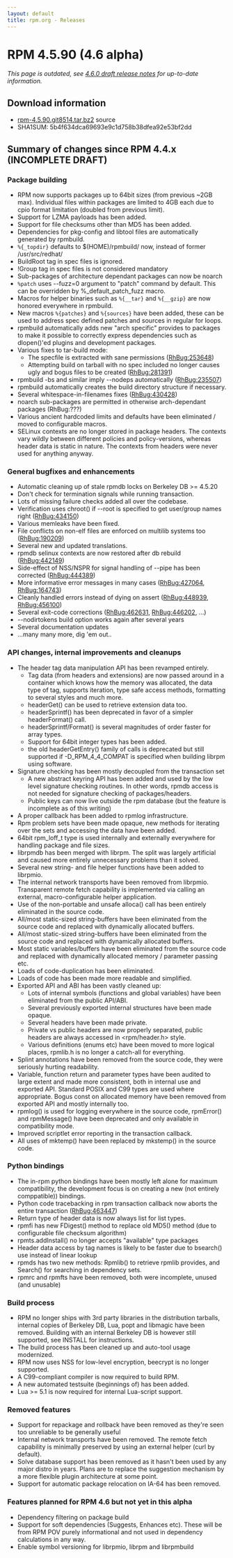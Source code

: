 ```yaml
---
layout: default
title: rpm.org - Releases
---
```


# RPM 4.5.90 (4.6 alpha)

*This page is outdated, see [4.6.0 draft release notes](4.6.0.html) for up-to-date information.*

## Download information
 * [rpm-4.5.90.git8514.tar.bz2](http://archive.rpm.org/releases/testing/rpm-4.5.90.git8514.tar.bz2) source
 * SHA1SUM: 5b4f634dca69693e9c1d758b38dfea92e53bf2dd

## Summary of changes since RPM 4.4.x (INCOMPLETE DRAFT)

### Package building
 * RPM now supports packages up to 64bit sizes (from previous ~2GB max). Individual files within packages are limited to 4GB each due to cpio format limitation (doubled from previous limit).
 * Support for LZMA payloads has been added.
 * Support for file checksums other than MD5 has been added.
 * Dependencies for pkg-config and libtool files are automatically generated by rpmbuild.
 * ` %{_topdir} ` defaults to $(HOME)/rpmbuild/ now, instead of former /usr/src/redhat/
 * BuildRoot tag in spec files is ignored.
 * !Group tag in spec files is not considered mandatory
 * Sub-packages of architecture dependant packages can now be noarch
 * ` %patch ` uses --fuzz=0 argument to "patch" command by default. This can be overridden by %_default_patch_fuzz macro.
 * Macros for helper binaries such as ` %{__tar} ` and ` %{__gzip} ` are now honored everywhere in rpmbuild.
 * New macros ` %{patches} ` and ` %{sources} ` have been added, these can be used to address spec defined patches and sources in regular for loops.
 * rpmbuild automatically adds new "arch specific" provides to packages to make it possible to correctly express dependencies such as dlopen()'ed plugins and development packages.
 * Various fixes to tar-build mode:
   * The specfile is extracted with sane permissions ([RhBug:253648](https://bugzilla.redhat.com/show_bug.cgi?id=253648))
   * Attempting build on tarball with no spec included no longer causes ugly and bogus files to be created ([RhBug:281391](https://bugzilla.redhat.com/show_bug.cgi?id=281391))
 * rpmbuild -bs and similar imply --nodeps automatically ([RhBug:235507](https://bugzilla.redhat.com/show_bug.cgi?id=235507))
 * rpmbuild automatically creates the build directory structure if necessary.
 * Several whitespace-in-filenames fixes ([RhBug:430428](https://bugzilla.redhat.com/show_bug.cgi?id=430428))
 * noarch sub-packages are permitted in otherwise arch-dependant packages (RhBug:???)
 * Various ancient hardcoded limits and defaults have been eliminated / moved to configurable macros.
 * SELinux contexts are no longer stored in package headers. The contexts vary wildly between different policies and policy-versions, whereas header data is static in nature. The contexts from headers were never used for anything anyway.

### General bugfixes and enhancements
 * Automatic cleaning up of stale rpmdb locks on Berkeley DB >= 4.5.20
 * Don't check for termination signals while running transaction.
 * Lots of missing failure checks added all over the codebase.
 * Verification uses chroot() if --root is specified to get user/group names right ([RhBug:434150](https://bugzilla.redhat.com/show_bug.cgi?id=434150))
 * Various memleaks have been fixed.
 * File conflicts on non-elf files are enforced on multilib systems too ([RhBug:190209](https://bugzilla.redhat.com/show_bug.cgi?id=190209))
 * Several new and updated translations.
 * rpmdb selinux contexts are now restored after db rebuild ([RhBug:442149](https://bugzilla.redhat.com/show_bug.cgi?id=442149))
 * Side-effect of NSS/NSPR for signal handling of --pipe has been corrected ([RhBug:444389](https://bugzilla.redhat.com/show_bug.cgi?id=444389))
 * More informative error messages in many cases ([RhBug:427064](https://bugzilla.redhat.com/show_bug.cgi?id=427064), [RhBug:164743](https://bugzilla.redhat.com/show_bug.cgi?id=164743))
 * Cleanly handled errors instead of dying on assert ([RhBug:448939](https://bugzilla.redhat.com/show_bug.cgi?id=448939), [RhBug:456100](https://bugzilla.redhat.com/show_bug.cgi?id=456100))
 * Several exit-code corrections ([RhBug:462631](https://bugzilla.redhat.com/show_bug.cgi?id=462631), [RhBug:446202](https://bugzilla.redhat.com/show_bug.cgi?id=446202), ...)
 * --nodirtokens build option works again after several years
 * Several documentation updates
 * ...many many more, dig 'em out..

### API changes, internal improvements and cleanups

 * The header tag data manipulation API has been revamped entirely.   
    * Tag data (from headers and extensions) are now passed around in a container which knows how the memory was allocated, the data type of tag, supports iteration, type safe access methods, formatting to several styles and much more.
    * headerGet() can be used to retrieve extension data too.
    * headerSprintf() has been deprecated in favor of a simpler headerFormat() call.
    * headerSprintf/Format() is several magnitudes of order faster for array types.
    * Support for 64bit integer types has been added.
    * the old headerGetEntry() family of calls is deprecated but still supported if -D_RPM_4_4_COMPAT is specified when building librpm using software.
 * Signature checking has been mostly decoupled from the transaction set
   * A new abstract keyring API has been added and used by the low level signature checking routines. In other words, rpmdb access is not needed for signature checking of packages/headers.
   * Public keys can now live outside the rpm database (but the feature is incomplete as of this writing)
 * A proper callback has been added to rpmlog infrastructure.
 * Rpm problem sets have been made opaque, new methods for iterating over the sets and accessing the data have been added.
 * 64bit rpm_loff_t type is used internally and externally everywhere for handling package and file sizes.
 * librpmdb has been merged with librpm. The split was largely artificial and caused more entirely unnecessary problems than it solved.
 * Several new string- and file helper functions have been added to librpmio.
 * The internal network transports have been removed from librpmio. Transparent remote fetch capability is implemented via calling an external, macro-configurable helper application.
 * Use of the non-portable and unsafe alloca() call has been entirely eliminated in the source code.
 * All/most static-sized string-buffers have been eliminated from the source code and replaced with dynamically allocated buffers.
 * All/most static-sized string-buffers have been eliminated from the source code and replaced with dynamically allocated buffers.
 * Most static variables/buffers have been eliminated from the source code and replaced with dynamically allocated memory / parameter passing etc.
 * Loads of code-duplication has been eliminated.
 * Loads of code has been made more readable and simplified.
 * Exported API and ABI has been vastly cleaned up:
   * Lots of internal symbols (functions and global variables) have been eliminated from the public API/ABI.
   * Several previously exported internal structures have been made opaque.
   * Several headers have been made private.
   * Private vs public headers are now properly separated, public headers are always accessed in <rpm/header.h> style.
   * Various definitions (enums etc) have been moved to more logical places, rpmlib.h is no longer a catch-all for everything.
 * Splint annotations have been removed from the source code, they were seriously hurting readability.
 * Variable, function return and parameter types have been audited to large extent and made more consistent, both in internal use and exported API. Standard POSIX and C99 types are used where appropriate.
   Bogus const on allocated memory have been removed from exported API and mostly internally too.
 * rpmlog() is used for logging everywhere in the source code, rpmError() and rpmMessage() have been deprecated and only available in compatibility mode.
 * Improved scriptlet error reporting in the transaction callback.
 * All uses of mktemp() have been replaced by mkstemp() in the source code.

### Python bindings
 * The in-rpm python bindings have been mostly left alone for maximum compatibility, the development focus is on creating a new (not  entirely comppatible)) bindings.
 * Python code tracebacking in rpm transaction callback now aborts the entire transaction ([RhBug:463447](https://bugzilla.redhat.com/show_bug.cgi?id=463447))
 * Return type of header data is now always list for list types.
 * rpmfi has new FDigest() method to replace old MD5() method (due to configurable file checksum algorithm)
 * rpmts.addInstall() no longer accepts "available" type packages
 * Header data access by tag names is likely to be faster due to bsearch() use instead of linear lookup
 * rpmds has two new methods: Rpmlib() to retrieve rpmlib provides, and Search() for searching in dependency sets.
 * rpmrc and rpmfts have been removed, both were incomplete, unused (and unusable)

### Build process

 * RPM no longer ships with 3rd party libraries in the distribution tarballs, internal copies of Berkeley DB, Lua, popt and libmagic have been removed. Building with an internal Berkeley DB is however still supported, see INSTALL for instructions.
 * The build process has been cleaned up and auto-tool usage modernized.
 * RPM now uses NSS for low-level encryption, beecrypt is no longer supported.
 * A C99-compliant compiler is now required to build RPM.
 * A new automated testsuite (beginnings of) has been added.
 * Lua >= 5.1 is now required for internal Lua-script support.

### Removed features

 * Support for repackage and rollback have been removed as they're seen too unreliable to be generally useful
 * Internal network transports have been removed. The remote fetch capability is minimally preserved by using an external helper (curl by default).
 * Solve database support has been removed as it hasn't been used by any major distro in years. Plans are to replace the suggestion mechanism by a more flexible plugin architecture at some point.
 * Support for automatic package relocation on IA-64 has been removed.

### Features planned for RPM 4.6 but not yet in this alpha
 * Dependency filtering on package build
 * Support for soft dependencies (Suggests, Enhances etc). These will be from RPM POV purely informational and not used in dependency calculations in any way.
 * Enable symbol versioning for librpmio, librpm and librpmbuild

